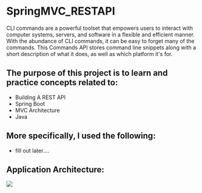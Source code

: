 # SpringMVC_RESTAPI

CLI commands are a powerful toolset that empowers users to interact with computer systems, servers, and software in a flexible and efficient manner. 
With the abundance of CLI commands, it can be easy to forget many of the commands. 
This Commands API stores command line snippets along with a short description of what it does, as well as which platform it's for.

<h2>The purpose of this project is to learn and practice concepts related to:</h2>
<ul>
  <li>Building A REST API</li>
  <li>Spring Boot</li>
  <li>MVC Architecture</li>
  <li>Java</li>
</ul>
<h2>More specifically, I used the following:</h2>
<ul>
  <li>fill out later....</li>
</ul>
<h2>Application Architecture:</h2>
<img src="https://user-images.githubusercontent.com/59063950/91676248-3553ad80-eb0d-11ea-8fc7-e674ef0784a4.png"/>
